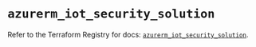 # `azurerm_iot_security_solution`

Refer to the Terraform Registry for docs: [`azurerm_iot_security_solution`](https://registry.terraform.io/providers/hashicorp/azurerm/4.30.0/docs/resources/iot_security_solution).
